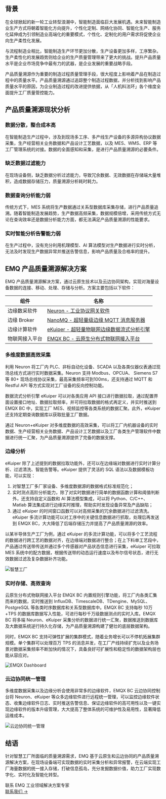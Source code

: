 ## 背景

在全球掀起的新一轮工业转型浪潮中，智能制造面临巨大发展机遇。未来智能制造业生产方式将朝着智能化方向提升，个性化定制、网络化协同、智能化生产、服务化延伸成为引领制造业高端化的重要模式，个性化、定制化的用户需求将促使企业向生产柔性化发展。

与流程制造业相比，智能制造生产环节更加分散，生产设备更加多样，工序繁杂。生产柔性化的发展趋势则给企业的生产质量管理带来了更大的挑战。提升产品质量水平是企业市场竞争中最有力的武器，是企业发展的重要战略手段。

产品质量溯源作为重要的制造过程质量管理手段，很大程度上影响着产品在制造过程中的质量水平。产品质量溯源通过追踪整个制造过程数据，并分析找到影响产品质量水平的原因，为企业制造过程的改进提供依据，从「人机料法环」各个维度全面提升工厂质量管控能力。

## 产品质量溯源现状分析

### 数据分散，整合成本高

在智能制造生产过程中，涉及到现场多工序、多产线生产设备的多源异构协议数据采集，生产经营相关业务数据和产品设计工艺数据，以及 MES、WMS、ERP 等工厂管理系统的对接。数据的全面感知和采集，是进行产品质量溯源的必要条件。

### 缺乏数据过滤能力

在现场设备侧，缺乏数据分析过滤能力，导致冗余数据、无效数据在存储端大量堆积，造成数据存储压力，质量溯源分析耗时耗力。

### 数据查询分析能力弱

传统方式下，MES 系统将生产数据通过关系型数据库采集存储，进行产品质量追溯。随着智能制造发展趋势，生产数据高频采集，数据规模倍增，采用传统方式无论在查询效率还是数据分析能力方面，都无法满足产品质量溯源的性能要求。

### 实时智能分析告警能力弱

在生产过程中，没有充分利用机理模型、AI 算法模型对生产数据进行实时分析，无法及时发现生产数据异常并推送告警信息，影响产品质量及合格率的提升。

## EMQ 产品质量溯源解决方案

EMQ 产品质量溯源解决方案，通过云原生技术以及云边协同架构，实现对海量设备数据的连接、移动、处理、存储与分析。方案主要包括以下软件：

| **组件**       | **名称**                                                     |
| -------------- | ------------------------------------------------------------ |
| 边缘数采软件   | [Neuron - 工业协议网关软件](https://www.emqx.com/zh/products/neuron) |
| 边缘 Broker    | [NanoMQ - 超轻量级边缘 MQTT 消息服务器](https://nanomq.io/zh) |
| 边缘计算软件   | [eKuiper - 超轻量物联网边缘数据流式分析引擎](https://ekuiper.org/zh) |
| 物联网接入平台 | [EMQX BC - 云原生分布式物联网接入平台](https://www.emqx.com/zh/products/emqx) |

### 多维度数据高效采集

利用 Neuron 将工厂内 PLC、非标自动化设备、SCADA 以及各类仪器仪表通过现场总线方式进行实时数据采集。Neuron 支持 Modbus、OPCUA、 Siemens S7 等 80+ 现场总线协议采集，最高采集频率可到100ms，还支持通过 MQTT 和 Restful API 等方式实现对工厂设备的反向控制功能。

数据流式分析引擎 eKuiper 可以对各类应用 API 接口进行数据拉取，通过配置界面设置接口地址、数据拉取频率，并可将拉取数据的格式再定义，并实时推送到 EMQX BC 中，实现工厂 MES、视频监控等各类系统的数据汇聚。此外，eKuiper 还支持定期查询数据库以获取批量工厂数据。

通过 Neuron+eKuiper 对多维度数据的高效采集，可以将工厂内机器设备的实时数据、生产经营相关业务数据、产品设计工艺数据以及工厂各类生产管理软件中数据进行统一汇聚，为产品质量溯源提供了完备的数据支撑。

### 边缘分析

eKuiper 除了上述提到的数据拉取功能外，还可以在边缘端对数据进行实时计算分析、过滤清洗、智能告警等。eKuiper 提供了灵活的 SQL 语法以及数据模板功能，可以实现：

1. 对智慧工厂多厂家设备、多维度数据源的数据格式标准规范化；
2. 实时测点高阶分析能力，除了对实时数据进行简单的数据函数计算和阈值判断外，还支持自定义函数和 AI 算法模型集成，可以将 Python、C/C++、Matlab 算法集成进行边缘实时推理，帮助实时发现设备异常及产品缺陷；
3. 通过 eKuiper 的时间窗口函数可以对高频采集的冗余数据进行过滤清洗。eKuiper 多流计算功能可以对工序中的关键信息数据进行抓取，处理后再发送到 EMQX BC，大大降低了后端存储压力并提高了产品质量溯源的效率。

以某半导体生产工厂为例，通过 eKuiper 的多流计算功能，可以将多个工艺流程的数据进行跨工艺的数据对齐，在边缘端对数据进行整合；在上下料单工艺段中，产品通过传送带传送并通过多个传感器对产品状态信息进行采集，eKuiper 可拉取 MES 系统中的配方数据，根据传送带的动态运行速度以及布尔信号状态，进行无效数据过滤及复杂数据补齐功能。

![智慧工厂](https://assets.emqx.com/images/c05520987cacfc441ccc14a029db973a.png)

### 实时存储、高效查询

云原生分布式物联网接入平台 EMQX BC 内置规则引擎功能，将工厂内各类汇集而来的数据，实时推送到  InfluxDB、TimescaleDB、TDengine、MySQL、PostgreSQL 等各类时序数据库和关系型数据库中。EMQX BC 支持每秒 10万+TPS 的数据库数据写入性能，可进行每秒千万级数据测点的实时入库。EMQX BC 将多端 Neuron、eKuiper 采集分析的数据进行统一汇聚，数据推送到数据库及大数据系统逆行持久化存储，为产品质量溯源构建了健壮的底层数据架构。

同时，EMQX BC 支持可弹性扩展的集群模式，随着业务增长可以不停机拓展集群规模。单个集群可以处理百万 TPS 的消息并发，在工厂产线持续扩充以及业务场景对数据采集频率不断加快的情况下，具备良好可扩展性和稳定性的数据架构层也能从容应对。

![EMQX Dashboard](https://assets.emqx.com/images/de156187e55f7fea6e2ca281cef99403.png)

### 云边协同统一管理

多维度数据采集以及边缘分析会使用非常多的边缘软件，EMQX BC 云边协同控制台将 Neuron、eKuiper 等众多边缘软件进行远程统一管理，可以监控边缘软件状态、收集边缘软件日志、实时推送告警信息、保证边缘软件的高可用性以及一键实现边缘软件的版本升级管理，大大提高了整体系统的可维护性及易用性，显著降低运维成本。

![云边协同统一管理](https://assets.emqx.com/images/47f421f0af0411ba4b8aa5c1e4b4513b.png)

## 结语

针对智慧工厂所面临的质量溯源需求，EMQ 基于云原生和云边协同的产品质量溯源解决方案，在现场设备端可实现数据的实时采集分析和异常报警，在云端实现工厂海量数据的统一接入存储，打破信息孤岛，充分发掘数据价值，助力工厂实现数字化、实时化及智能化转型。



<section class="promotion">
    <div>
        联系 EMQ 工业领域解决方案专家
    </div>
    <a href="https://www.emqx.com/zh/contact?product=solutions" class="button is-gradient px-5">联系我们 →</a>
</section>
